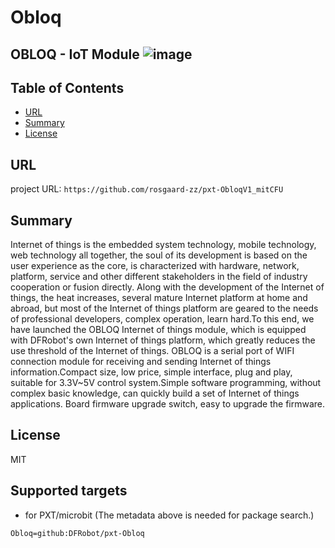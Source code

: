 # Obloq

OBLOQ - IoT Module
![image](http://wiki.dfrobot.com.cn/images/7/71/OBLOQ%E5%BC%95%E8%84%9A%E8%AF%B4%E6%98%8E%E5%9B%BE.jpg)
---------------------------------------------------------

## Table of Contents

* [URL](#url)
* [Summary](#summary)
* [License](#license)

## URL
project URL: ```https://github.com/rosgaard-zz/pxt-ObloqV1_mitCFU```

## Summary

Internet of things is the embedded system technology, mobile technology, web technology all together, the soul of its development is based on the user experience as the core, is characterized with hardware, network, platform, service and other different stakeholders in the field of industry cooperation or fusion directly.
Along with the development of the Internet of things, the heat increases, several mature Internet platform at home and abroad, but most of the Internet of things platform are geared to the needs of professional developers, complex operation, learn hard.To this end, we have launched the OBLOQ Internet of things module, which is equipped with DFRobot's own Internet of things platform, which greatly reduces the use threshold of the Internet of things.
OBLOQ is a serial port of WIFI connection module for receiving and sending Internet of things information.Compact size, low price, simple interface, plug and play, suitable for 3.3V~5V control system.Simple software programming, without complex basic knowledge, can quickly build a set of Internet of things applications.
Board firmware upgrade switch, easy to upgrade the firmware.

## License

MIT

## Supported targets

* for PXT/microbit
(The metadata above is needed for package search.)
```package
Obloq=github:DFRobot/pxt-Obloq
```
